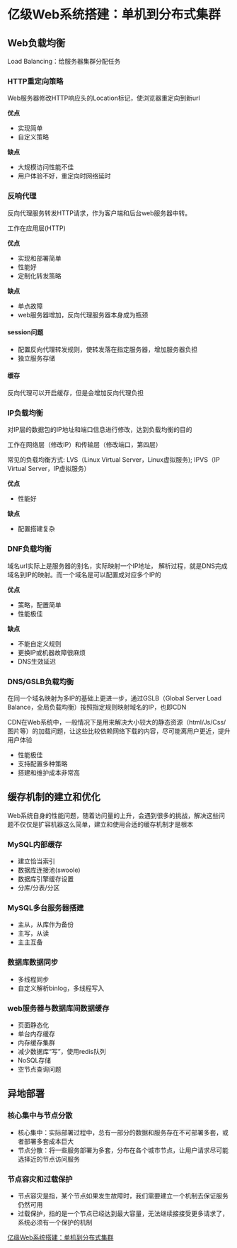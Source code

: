 # 亿级Web系统搭建：单机到分布式集群

## Web负载均衡

Load Balancing：给服务器集群分配任务

### HTTP重定向策略

Web服务器修改HTTP响应头的Location标记，使浏览器重定向到新url

**优点**

- 实现简单
- 自定义策略

**缺点**

- 大规模访问性能不佳
- 用户体验不好，重定向时网络延时

### 反响代理

反向代理服务转发HTTP请求，作为客户端和后台web服务器中转。

工作在应用层(HTTP)

**优点**

- 实现和部署简单
- 性能好
- 定制化转发策略

**缺点**

- 单点故障
- web服务器增加，反向代理服务器本身成为瓶颈

#### session问题

- 配置反向代理转发规则，使转发落在指定服务器，增加服务器负担
- 独立服务存储

#### 缓存

反向代理可以开启缓存，但是会增加反向代理负担

### IP负载均衡

对IP层的数据包的IP地址和端口信息进行修改，达到负载均衡的目的

工作在网络层（修改IP）和传输层（修改端口，第四层）

常见的负载均衡方式: LVS（Linux Virtual Server，Linux虚拟服务); IPVS（IP Virtual Server，IP虚拟服务）

**优点**

- 性能好

**缺点**

- 配置搭建复杂

### DNF负载均衡

域名url实际上是服务器的别名，实际映射一个IP地址，
解析过程，就是DNS完成域名到IP的映射。而一个域名是可以配置成对应多个IP的

**优点**

- 策略，配置简单
- 性能极佳

**缺点**

- 不能自定义规则
- 更换IP或机器故障很麻烦
- DNS生效延迟

### DNS/GSLB负载均衡

在同一个域名映射为多IP的基础上更进一步，通过GSLB（Global Server Load Balance，全局负载均衡）按照指定规则映射域名的IP，也即CDN

CDN在Web系统中，一般情况下是用来解决大小较大的静态资源（html/Js/Css/图片等）的加载问题，让这些比较依赖网络下载的内容，尽可能离用户更近，提升用户体验

- 性能极佳
- 支持配置多种策略
- 搭建和维护成本非常高

## 缓存机制的建立和优化

Web系统自身的性能问题，随着访问量的上升，会遇到很多的挑战，解决这些问题不仅仅是扩容机器这么简单，建立和使用合适的缓存机制才是根本

### MySQL内部缓存

- 建立恰当索引
- 数据库连接池(swoole)
- 数据库引擎缓存设置
- 分库/分表/分区

### MySQL多台服务器搭建

- 主从，从库作为备份
- 主写，从读
- 主主互备

### 数据库数据同步

- 多线程同步
- 自定义解析binlog，多线程写入

### web服务器与数据库间数据缓存

- 页面静态化
- 单台内存缓存
- 内存缓存集群
- 减少数据库“写”，使用redis队列
- NoSQL存储
- 空节点查询问题

## 异地部署

### 核心集中与节点分散

- 核心集中：实际部署过程中，总有一部分的数据和服务存在不可部署多套，或者部署多套成本巨大
- 节点分散：将一些服务部署为多套，分布在各个城市节点，让用户请求尽可能选择近的节点访问服务

### 节点容灾和过载保护

- 节点容灾是指，某个节点如果发生故障时，我们需要建立一个机制去保证服务仍然可用
- 过载保护，指的是一个节点已经达到最大容量，无法继续接接受更多请求了，系统必须有一个保护的机制


[亿级Web系统搭建：单机到分布式集群](http://blog.jobbole.com/91738/)